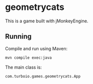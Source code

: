 # geometrycats

This is a game built with jMonkeyEngine.

## Running

Compile and run using Maven:

```bash
mvn compile exec:java
```

The main class is:

```
com.turboio.games.geometrycats.App
```
